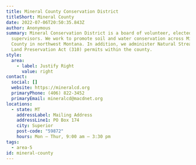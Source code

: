 ```yaml
---
title: Mineral County Conservation District
titleShort: Mineral County
date: 2022-07-06T20:50:35.843Z
author: Anonymous
summary: Mineral Conservation District is a board of volunteer, elected
  supervisors. We work to promote soil and water conservation across Mineral
  County in northwest Montana. In addition, we administer Natural Streambed and
  Land Preservation Act (310) permits within the county.
style:
  area:
    - label: Justify Right
      value: right
contact:
  social: []
  website: https://mineralcd.org
  primaryPhone: (406) 822-3452
  primaryEmail: mineralcd@macdnet.org
locations:
  - state: MT
    addressLabel: Mailing Address
    addressLine1: PO Box 174
    city: Superior
    post-code: "59872"
    hours: Mon – Thur, 9:00 am – 3:30 pm
tags:
  - area-5
id: mineral-county
---
```

